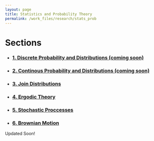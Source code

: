 ```yaml
---
layout: page
title: Statistics and Probability Theory
permalink: /work_files/research/stats_prob
---
```


# Sections
* ### [1. Discrete Probability and Distributions (coming soon)](/work_files/research/stats_prob/1)

* ### [2. Continous Probability and Distributions (coming soon)](/work_files/school/research/stats_prob/2)

* ### [3. Join Distributions](/work_files/school/research/stats_prob/3)

* ### [4. Ergodic Theory](/work_files/school/research/stats_prob/4)

* ### [5. Stochastic Proccesses](/work_files/school/research/stats_prob/5)

* ### [6. Brownian Motion](/work_files/school/research/stats_prob/6)



Updated Soon!
